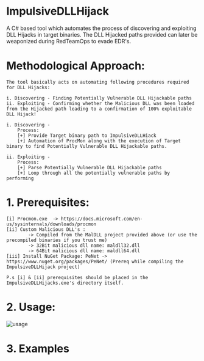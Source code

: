 # ImpulsiveDLLHijack
A C# based tool which automates the process of discovering and exploiting DLL Hijacks in target binaries. The DLL Hijacked paths provided can later be weaponized during RedTeamOps to evade EDR's.

# Methodological Approach:

	The tool basically acts on automating following procedures required for DLL Hijacks:

	i. Discovering - Finding Potentially Vulnerable DLL Hijackable paths
	ii. Exploiting - Confirming whether the Malicious DLL was been loaded from the Hijacked path leading to a confirmation of 100% exploitable DLL Hijack!

	i. Discovering -
		Process:
		[+] Provide Target binary path to ImpulsiveDLLHiack
		[+] Automation of ProcMon along with the execution of Target binary to find Potentially Vulnerable DLL Hijackable paths.

	ii. Exploiting -
		Process:
		[+] Parse Potentially Vulnerable DLL Hijackable paths
		[+] Loop through all the potentially vulnerable paths by performing


# 1. Prerequisites:

	[i] Procmon.exe  -> https://docs.microsoft.com/en-us/sysinternals/downloads/procmon
	[ii] Custom Malicious DLL's :
			-> Compiled from the MalDLL project provided above (or use the precompiled binaries if you trust me)
			-> 32Bit malicious dll name: maldll32.dll
			-> 64Bit malicious dll name: maldll64.dll
	[iii] Install NuGet Package: PeNet -> https://www.nuget.org/packages/PeNet/ (Prereq while compiling the ImpulsiveDLLHijack project)
	
	P.s [i] & [ii] prerequisites should be placed in the ImpulsiveDLLHijacks.exe's directory itself.

# 2. Usage:

![usage](https://user-images.githubusercontent.com/60843949/132341238-c6e0cad4-dfc1-4d8e-a011-73df17b652d6.PNG)

# 3. Examples
